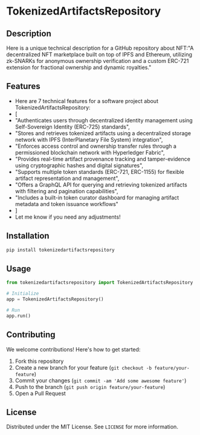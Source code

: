 # TokenizedArtifactsRepository

## Description

Here is a unique technical description for a GitHub repository about NFT:"A decentralized NFT marketplace built on top of IPFS and Ethereum, utilizing zk-SNARKs for anonymous ownership verification and a custom ERC-721 extension for fractional ownership and dynamic royalties."

## Features

- Here are 7 technical features for a software project about TokenizedArtifactsRepository:
- [
- "Authenticates users through decentralized identity management using Self-Sovereign Identity (ERC-725) standards",
- "Stores and retrieves tokenized artifacts using a decentralized storage network with IPFS (InterPlanetary File System) integration",
- "Enforces access control and ownership transfer rules through a permissioned blockchain network with Hyperledger Fabric",
- "Provides real-time artifact provenance tracking and tamper-evidence using cryptographic hashes and digital signatures",
- "Supports multiple token standards (ERC-721, ERC-1155) for flexible artifact representation and management",
- "Offers a GraphQL API for querying and retrieving tokenized artifacts with filtering and pagination capabilities",
- "Includes a built-in token curator dashboard for managing artifact metadata and token issuance workflows"
- ]
- Let me know if you need any adjustments!
## Installation

```bash
pip install tokenizedartifactsrepository
```

## Usage

```python
from tokenizedartifactsrepository import TokenizedArtifactsRepository

# Initialize
app = TokenizedArtifactsRepository()

# Run
app.run()
```

## Contributing

We welcome contributions! Here's how to get started:

1. Fork this repository
2. Create a new branch for your feature (`git checkout -b feature/your-feature`)
3. Commit your changes (`git commit -am 'Add some awesome feature'`)
4. Push to the branch (`git push origin feature/your-feature`)
5. Open a Pull Request

## License

Distributed under the MIT License. See `LICENSE` for more information.
